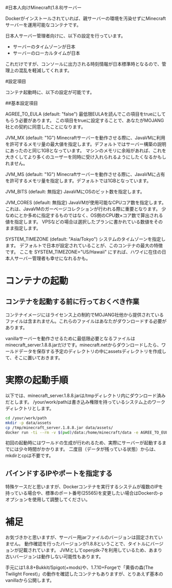#日本人向けMinecraft(1.8.8)サーバー

Dockerがインストールされていれば、親サーバーの環境を汚染せずにMinecraftサーバーを運用可能なコンテナです。

日本人サーバー管理者向けに、以下の設定を行っています。

- サーバーのタイムゾーンが日本
- サーバーのローカルタイムが日本

これだけですが、コンソールに出力される時刻情報が日本標準時となるので、管理上の混乱を軽減してくれます。

#設定項目

コンテナ起動時に、以下の設定が可能です。

##基本設定項目

AGREE_TO_EULA (default: "false")
	最低限EULAを読んでこの項目をtrueにしてもらう必要があります。
	この項目をtrueに設定することで、あなたがMOJANG社との契約に同意したことになります。

JVM_MX (default: "1G")
	Minecraftサーバーを動作させる際に、JavaVMに利用を許可するメモリ量の最大値を指定します。デフォルトではサーバー構築の説明にあったのと同じ1GBとなっています。
	マシンのメモリに余裕があれば、これを大きくしてより多くのユーザーを同時に受け入れられるようにしたくなるかもしれません。

JVM_MS (default: "1G")
	Minecraftサーバーを動作させる際に、JavaVMに占有を許可するメモリ量を指定します。デフォルトでは1GBとなっています。

JVM_BITS (default: 無指定)
	JavaVMにOSのビット数を指定します。

JVM_CORES (default: 無指定)
	JavaVMが使用可能なCPUコア数を指定します。
	これは、JavaVMのガーベージコレクションが行われる際に重要となります。
	少なめにとか多めに指定するものではなく、OS側のCPU数×コア数で算出される値を指定します。
	VPSなどの場合は選択したプランに書かれている数値をそのまま指定します。

SYSTEM_TIMEZONE (default: "Asia/Tokyo")
	システムのタイムゾーンを指定します。
	デフォルトで日本が設定されていることが、このコンテナの最大の特徴です。
	ここを SYSTEM_TIMEZONE="US/Hawaii" にすれば、ハワイに在住の日本人サーバー管理者も幸せになれるかも。


# コンテナの起動

## コンテナを起動する前に行っておくべき作業

コンテナイメージにはライセンス上の制約でMOJANG社他から提供されているファイルは含まれません。これらのファイルはあなたがダウンロードする必要があります。

vanillaサーバーを動作させるために最低限必要となるファイルはminecraft_server.1.8.8.jarだけです。minecraft.netからダウンロードしたら、ワールドデータを保存する予定のディレクトリの中にassetsディレクトリを作成して、そこに置いておきます。

# 実際の起動手順

以下では、minecraft_server.1.8.8.jarは/tmpディレクトリ内にダウンロード済みだとします。
/your/work/pathは書き込み権限を持っているシステム上のワークディレクトリとします。

```bash
cd /your/work/path
mkdir -p data/assets
cp /tmp/minecraft_server.1.8.8.jar data/assets/
docker run -ti --rm -v $(pwd)/data:/home/minecraft/data -e AGREE_TO_EULA=true susero/minecraft-vanilla-jp
```

初回の起動時にはワールドの生成が行われるため、実際にサーバーが起動するまでには少々時間がかかります。
二度目（データが残っている状態）からは、mkdirとcpは不要です。

## バインドするIPやポートを指定する

特殊ケースだと思いますが、Dockerコンテナを実行するシステムが複数のIPを持っている場合や、標準のポート番号(25565)を変更したい場合はDockerの-pオプションを使用して調整してください。

# 補足

お気づきかと思いますが、サーバー用jarファイルのバージョンは固定されていません。
動作確認を行ったバージョンが1.8.8ということで、タイトルにバージョンが記載されています。
JVMとしてopenjdk-7を利用しているため、あまり古いバージョンは動作しない可能性もあります。

手元には1.8.8+Bukkit/Spigot(+mods)や、1.7.10+Forgeで「黄昏の森(The Twilight Forest)」の動作を確認したコンテナもありますが、とりあえず基本のvanillaから公開します。

